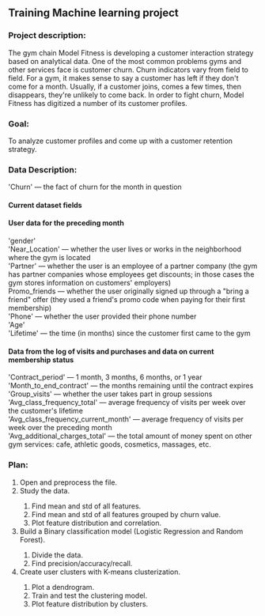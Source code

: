 ## Training Machine learning project

### Project description:
The gym chain Model Fitness is developing a customer interaction strategy based on analytical data. 
One of the most common problems gyms and other services face is customer churn. Churn indicators vary from field to field.   For a gym, it makes sense to say a customer has left if they don't come for a month. Usually, if a customer joins, comes a few times, then disappears, they're unlikely to come back. In order to fight churn, Model Fitness has digitized a number of its customer profiles. 

### Goal:
To analyze customer profiles and come up with a customer retention strategy.

### Data Description:
'Churn' — the fact of churn for the month in question<br>
#### Current dataset fields
#### User data for the preceding month
'gender'<br>
'Near_Location' — whether the user lives or works in the neighborhood where the gym is located<br>
'Partner' — whether the user is an employee of a partner company (the gym has partner companies whose employees get discounts; in those cases the gym stores information on customers' employers)<br>
Promo_friends — whether the user originally signed up through a "bring a friend" offer (they used a friend's promo code when paying for their first membership)<br>
'Phone' — whether the user provided their phone number<br>
'Age'<br>
'Lifetime' — the time (in months) since the customer first came to the gym<br>
#### Data from the log of visits and purchases and data on current membership status
'Contract_period' — 1 month, 3 months, 6 months, or 1 year<br>
'Month_to_end_contract' — the months remaining until the contract expires<br>
'Group_visits' — whether the user takes part in group sessions<br>
'Avg_class_frequency_total' — average frequency of visits per week over the customer's lifetime<br>
'Avg_class_frequency_current_month' — average frequency of visits per week over the preceding month<br>
'Avg_additional_charges_total' — the total amount of money spent on other gym services: cafe, athletic goods, cosmetics, massages, etc.<br>

### Plan:
<ol>
  <li>Open and preprocess the file.</li>
  <li>Study the data.</li>
    <ol>
        <li>Find mean and std of all features.</li>
        <li>Find mean and std of all features grouped by churn value.</li>
        <li>Plot feature distribution and correlation.</li>
    </ol>
  <li>Build a Binary classification model (Logistic Regression and Random Forest).</li>
    <ol>
        <li>Divide the data.</li>
        <li>Find precision/accuracy/recall.</li>
    </ol>    
  <li>Create user clusters with K-means clusterization.</li>
    <ol>
        <li>Plot a dendrogram.</li>
        <li>Train and test the clustering model.</li>
        <li>Plot feature distribution by clusters.</li>
    </ol>
</ol>
